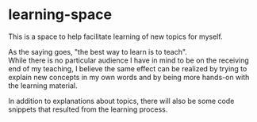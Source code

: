 # learning-space

This is a space to help facilitate learning of new topics for myself.

As the saying goes, "the best way to learn is to teach".<br>
While there is no particular audience I have in mind to be on the receiving end of my teaching, I believe the same effect can be realized by trying to explain new concepts in my own words and by being more hands-on with the learning material.

In addition to explanations about topics, there will also be some code snippets that resulted from the learning process.